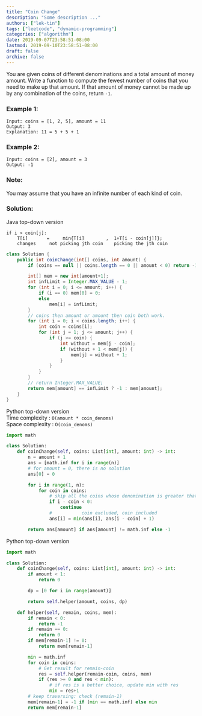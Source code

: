 ```yaml
---
title: "Coin Change"
description: "Some description ..."
authors: ["lek-tin"]
tags: ["leetcode", "dynamic-programming"]
categories: ["algorithm"]
date: 2019-09-07T23:58:51-08:00
lastmod: 2019-09-10T23:58:51-08:00
draft: false
archive: false
---
```

You are given coins of different denominations and a total amount of money amount. Write a function to compute the fewest number of coins that you need to make up that amount. If that amount of money cannot be made up by any combination of the coins, return `-1`.  
### Example 1:
```
Input: coins = [1, 2, 5], amount = 11
Output: 3 
Explanation: 11 = 5 + 5 + 1
```

### Example 2:
```
Input: coins = [2], amount = 3
Output: -1
```

### Note:
You may assume that you have an infinite number of each kind of coin.

### Solution:
Java top-down version  
```
if i > coin[j]:
    T[i]       =     min{T[i]        ,  1+T[i - coin[j]]};
    changes     not picking jth coin    picking the jth coin
```
```java
class Solution {
    public int coinChange(int[] coins, int amount) {
        if (coins == null || coins.length == 0 || amount < 0) return -1;

        int[] mem = new int[amount+1];
        int infLimit = Integer.MAX_VALUE - 1;
        for (int i = 0; i <= amount; i++) {
            if (i == 0) mem[0] = 0;
            else
                mem[i] = infLimit;
        }
        // coins then amount or amount then coin both work.
        for (int i = 0; i < coins.length; i++) {
            int coin = coins[i];
            for (int j = 1; j <= amount; j++) {
                if (j >= coin) {
                    int without = mem[j - coin];
                    if (without + 1 < mem[j]) {
                        mem[j] = without + 1;
                    }
                }
            }
        }
        // return Integer.MAX_VALUE;
        return mem[amount] == infLimit ? -1 : mem[amount];
    }
}
```
Python top-down version  
Time complexity : `O(amount * coin_denoms)`  
Space complexity : `O(coin_denoms)`  
```python
import math

class Solution:
    def coinChange(self, coins: List[int], amount: int) -> int:
        n = amount + 1
        ans = [math.inf for i in range(n)]
        # for amount = 0, there is no solution
        ans[0] = 0

        for i in range(1, n):
            for coin in coins:
                # skip all the coins whose denomination is greater that the current amount
                if i - coin < 0:
                    continue
                #           coin excluded, coin included
                ans[i] = min(ans[i], ans[i - coin] + 1)

        return ans[amount] if ans[amount] != math.inf else -1
```
Python top-down version
```python
import math

class Solution:
    def coinChange(self, coins: List[int], amount: int) -> int:
        if amount < 1:
            return 0

        dp = [0 for i in range(amount)]

        return self.helper(amount, coins, dp)

    def helper(self, remain, coins, mem):
        if remain < 0:
            return -1
        if remain == 0:
            return 0
        if mem[remain-1] != 0:
            return mem[remain-1]

        min = math.inf
        for coin in coins:
            # Get result for remain-coin
            res = self.helper(remain-coin, coins, mem)
            if (res >= 0 and res < min):
                # if res is a better choice, update min with res
                min = res+1
        # keep traversing: check (remain-1)
        mem[remain-1] = -1 if (min == math.inf) else min
        return mem[remain-1]
```